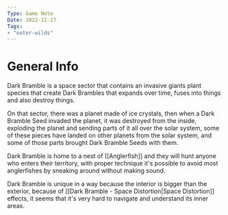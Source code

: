 ```yaml
---
Type: Game Note
Date: 2022-12-27
Tags:
- "outer-wilds"
---
```


# General Info 

Dark Bramble is a space sector that contains an invasive giants plant species that create Dark Brambles that expands over time, fuses into things and also destroy things.

On that sector, there was a planet made of ice crystals, then when a Dark Bramble Seed invaded the planet, it was destroyed from the inside, exploding the planet and sending parts of it all over the solar system, some of these pieces have landed on other planets from the solar system, and some of those parts brought Dark Bramble Seeds with them.

Dark Bramble is home to a nest of [[Anglerfish]] and they will hunt anyone who enters their territory, with proper technique it's possible to avoid most anglerfishes by sneaking around without making sound.

Dark Bramble is unique in a way because the interior is bigger than the exterior, because of [[Dark Bramble - Space Distortion|Space Distortion]] effects, it seems that it's very hard to navigate and understand its inner areas.

